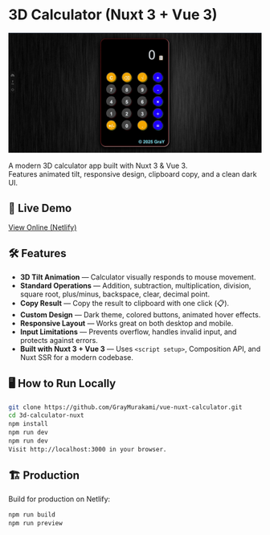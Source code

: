 # 3D Calculator (Nuxt 3 + Vue 3)

![3D Calculator Preview](./screenshot.jpg)

A modern 3D calculator app built with Nuxt 3 & Vue 3.  
Features animated tilt, responsive design, clipboard copy, and a clean dark UI.

## 🚀 Live Demo

[View Online (Netlify)](https://your-netlify-link)

## 🛠️ Features

- **3D Tilt Animation** — Calculator visually responds to mouse movement.
- **Standard Operations** — Addition, subtraction, multiplication, division, square root, plus/minus, backspace, clear, decimal point.
- **Copy Result** — Copy the result to clipboard with one click (📋).
- **Custom Design** — Dark theme, colored buttons, animated hover effects.
- **Responsive Layout** — Works great on both desktop and mobile.
- **Input Limitations** — Prevents overflow, handles invalid input, and protects against errors.
- **Built with Nuxt 3 + Vue 3** — Uses `<script setup>`, Composition API, and Nuxt SSR for a modern codebase.

## 🖥️ How to Run Locally

```bash
git clone https://github.com/GrayMurakami/vue-nuxt-calculator.git
cd 3d-calculator-nuxt
npm install
npm run dev
npm run dev
Visit http://localhost:3000 in your browser.
```

## 🏗️ Production
Build for production on Netlify:

```bash
npm run build
npm run preview
